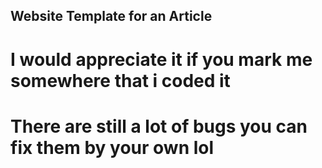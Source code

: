 ## Website Template for an Article

# I would appreciate it if you mark me somewhere that i coded it
# There are still a lot of bugs you can fix them by your own lol
